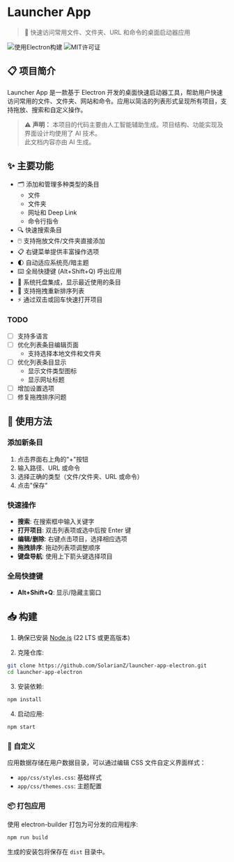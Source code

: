 # Launcher App

> 🚀 快速访问常用文件、文件夹、URL 和命令的桌面启动器应用

![使用Electron构建](https://img.shields.io/badge/Built%20with-Electron-47848F)
![MIT许可证](https://img.shields.io/badge/License-MIT-green)

## 📋 项目简介

Launcher App 是一款基于 Electron 开发的桌面快速启动器工具，帮助用户快速访问常用的文件、文件夹、网站和命令。应用以简洁的列表形式呈现所有项目，支持拖放、搜索和自定义操作。

> ⚠️ **声明：** 本项目的代码主要由人工智能辅助生成。项目结构、功能实现及界面设计均使用了 AI 技术。<br/>
> 此文档内容亦由 AI 生成。

## ✨ 主要功能

- 🗂️ 添加和管理多种类型的条目
  - 文件
  - 文件夹
  - 网址和 Deep Link
  - 命令行指令
- 🔍 快速搜索条目
- 🖱️ 支持拖放文件/文件夹直接添加
- 📋 右键菜单提供丰富操作选项
- 🌓 自动适应系统亮/暗主题
- ⌨️ 全局快捷键 (Alt+Shift+Q) 呼出应用
- 🧩 系统托盘集成，显示最近使用的条目
- 🔄 支持拖拽重新排序列表
- ⚡ 通过双击或回车快速打开项目

### TODO

- [ ] 支持多语言
- [ ] 优化列表条目编辑页面
    - 支持选择本地文件和文件夹
- [ ] 优化列表条目显示
    - 显示文件类型图标
    - 显示网址标题
- [ ] 增加设置选项
- [ ] 修复拖拽排序问题

## 🚀 使用方法

### 添加新条目

1. 点击界面右上角的"+"按钮
2. 输入路径、URL 或命令
3. 选择正确的类型（文件/文件夹、URL 或命令）
4. 点击"保存"

### 快速操作

- **搜索**: 在搜索框中输入关键字
- **打开项目**: 双击列表项或选中后按 Enter 键
- **编辑/删除**: 右键点击项目，选择相应选项
- **拖拽排序**: 拖动列表项调整顺序
- **键盘导航**: 使用上下箭头键选择项目

### 全局快捷键

- **Alt+Shift+Q**: 显示/隐藏主窗口

## 📥 构建

1. 确保已安装 [Node.js](https://nodejs.org/) (22 LTS 或更高版本)

2. 克隆仓库:

```bash
git clone https://github.com/SolarianZ/launcher-app-electron.git
cd launcher-app-electron
```

3. 安装依赖:

```bash
npm install
```

4. 启动应用:

```bash
npm start
```

### 🔧 自定义

应用数据存储在用户数据目录，可以通过编辑 CSS 文件自定义界面样式：

- `app/css/styles.css`: 基础样式
- `app/css/themes.css`: 主题配置

### 📦 打包应用

使用 electron-builder 打包为可分发的应用程序:

```bash
npm run build
```

生成的安装包将保存在 `dist` 目录中。
